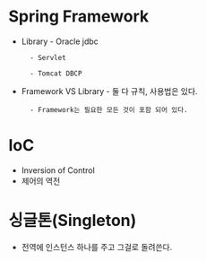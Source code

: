 # Spring Framework
- Library
		- Oracle jdbc
	
		- Servlet
	
		- Tomcat DBCP
	
- Framework VS Library
		- 둘 다 규칙, 사용법은 있다.
	
		- Framework는 필요한 모든 것이 포함 되어 있다.
		
# IoC
- Inversion of Control
- 제어의 역전		

# 싱글톤(Singleton)
- 전역에 인스턴스 하나를 주고 그걸로 돌려쓴다.	
		